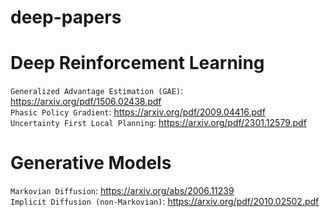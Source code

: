 # deep-papers

# Deep Reinforcement Learning
`Generalized Advantage Estimation (GAE)`: https://arxiv.org/pdf/1506.02438.pdf <br>
`Phasic Policy Gradient`: https://arxiv.org/pdf/2009.04416.pdf <br>
`Uncertainty First Local Planning`: https://arxiv.org/pdf/2301.12579.pdf

# Generative Models
`Markovian Diffusion`: https://arxiv.org/abs/2006.11239 <br>
`Implicit Diffusion (non-Markovian)`: https://arxiv.org/pdf/2010.02502.pdf
